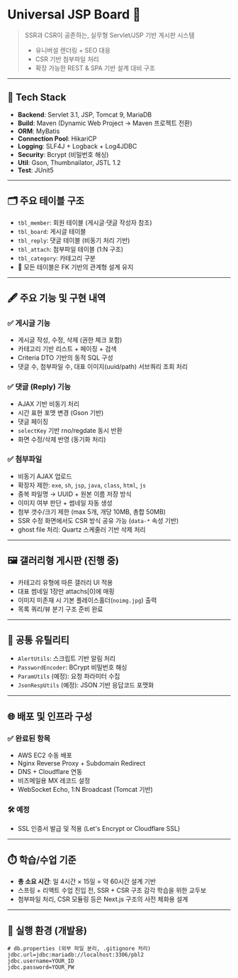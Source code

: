 # Universal JSP Board 📝

> SSR과 CSR이 공존하는, 실무형 Servlet/JSP 기반 게시판 시스템  
> - 유니버설 렌더링 + SEO 대응  
> - CSR 기반 첨부파일 처리  
> - 확장 가능한 REST & SPA 기반 설계 대비 구조  

---

## 🔧 Tech Stack

- **Backend**: Servlet 3.1, JSP, Tomcat 9, MariaDB
- **Build**: Maven (Dynamic Web Project → Maven 프로젝트 전환)
- **ORM**: MyBatis
- **Connection Pool**: HikariCP
- **Logging**: SLF4J + Logback + Log4JDBC
- **Security**: Bcrypt (비밀번호 해싱)
- **Util**: Gson, Thumbnailator, JSTL 1.2
- **Test**: JUnit5

---

## 🗂️ 주요 테이블 구조

- `tbl_member`: 회원 테이블 (게시글·댓글 작성자 참조)
- `tbl_board`: 게시글 테이블
- `tbl_reply`: 댓글 테이블 (비동기 처리 기반)
- `tbl_attach`: 첨부파일 테이블 (1:N 구조)
- `tbl_category`: 카테고리 구분
- 🔄 모든 테이블은 FK 기반의 관계형 설계 유지

---

## 🖋️ 주요 기능 및 구현 내역

### ✅ 게시글 기능

- 게시글 작성, 수정, 삭제 (권한 체크 포함)
- 카테고리 기반 리스트 + 페이징 + 검색
- Criteria DTO 기반의 동적 SQL 구성
- 댓글 수, 첨부파일 수, 대표 이미지(uuid/path) 서브쿼리 조회 처리

### ✅ 댓글 (Reply) 기능

- AJAX 기반 비동기 처리
- 시간 표현 포맷 변경 (Gson 기반)
- 댓글 페이징
- `selectKey` 기반 rno/regdate 동시 반환
- 화면 수정/삭제 반영 (동기화 처리)

### ✅ 첨부파일

- 비동기 AJAX 업로드
- 확장자 제한: `exe`, `sh`, `jsp`, `java`, `class`, `html`, `js`
- 중복 파일명 → UUID + 원본 이름 저장 방식
- 이미지 여부 판단 + 썸네일 자동 생성
- 첨부 갯수/크기 제한 (max 5개, 개당 10MB, 총합 50MB)
- SSR 수정 화면에서도 CSR 방식 공유 가능 (`data-*` 속성 기반)
- ghost file 처리: Quartz 스케줄러 기반 삭제 처리

---

## 🖼️ 갤러리형 게시판 (진행 중)

- 카테고리 유형에 따른 갤러리 UI 적용
- 대표 썸네일 1장만 attachs[0]에 매핑
- 이미지 미존재 시 기본 플레이스홀더(`noimg.jpg`) 출력
- 목록 쿼리/뷰 분기 구조 준비 완료

---

## 🧰 공통 유틸리티

- `AlertUtils`: 스크립트 기반 알림 처리
- `PasswordEncoder`: BCrypt 비밀번호 해싱
- `ParamUtils` (예정): 요청 파라미터 수집
- `JsonRespUtils` (예정): JSON 기반 응답코드 포맷화

---

## 🌐 배포 및 인프라 구성

### ✅ 완료된 항목

- AWS EC2 수동 배포
- Nginx Reverse Proxy + Subdomain Redirect
- DNS + Cloudflare 연동
- 비즈메일용 MX 레코드 설정
- WebSocket Echo, 1:N Broadcast (Tomcat 기반)

### 🛠️ 예정

- SSL 인증서 발급 및 적용 (Let's Encrypt or Cloudflare SSL)

---

## ⏱️ 학습/수업 기준

- **총 소요 시간**: 일 4시간 × 15일 = 약 60시간 설계 기반
- 스프링 + 리액트 수업 진입 전, SSR + CSR 구조 감각 학습을 위한 교두보
- 첨부파일 처리, CSR 모듈링 등은 Next.js 구조의 사전 체화용 설계

---

## 🚀 실행 환경 (개발용)

```properties
# db.properties (외부 파일 분리, .gitignore 처리)
jdbc.url=jdbc:mariadb://localhost:3306/pbl2
jdbc.username=YOUR_ID
jdbc.password=YOUR_PW
